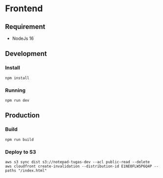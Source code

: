 # Frontend

## Requirement

- NodeJs 16

## Development 

### Install

```
npm install
```

### Running

```
npm run dev
```

## Production

### Build

```
npm run build
```

### Deploy to S3

```
aws s3 sync dist s3://notepad-tugas-dev --acl public-read --delete
aws cloudfront create-invalidation --distribution-id E1NE0FLW5P6Q4P --paths "/index.html"
```